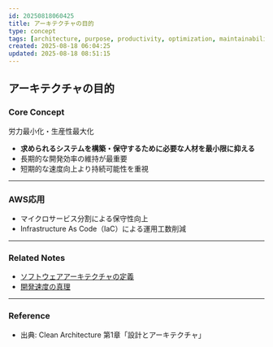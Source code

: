 ```yaml
---
id: 20250818060425
title: アーキテクチャの目的
type: concept
tags: [architecture, purpose, productivity, optimization, maintainability]
created: 2025-08-18 06:04:25
updated: 2025-08-18 08:51:15
---
```


## アーキテクチャの目的

### Core Concept

労力最小化・生産性最大化

- **求められるシステムを構築・保守するために必要な人材を最小限に抑える**
- 長期的な開発効率の維持が最重要
- 短期的な速度向上より持続可能性を重視

---

### AWS応用

- マイクロサービス分割による保守性向上
- Infrastructure As Code（IaC）による運用工数削減

---

### Related Notes

- [ソフトウェアアーキテクチャの定義](./20250818060133.md)
- [開発速度の真理](./20250818085145.md)

---

### Reference

- 出典: Clean Architecture 第1章「設計とアーキテクチャ」
